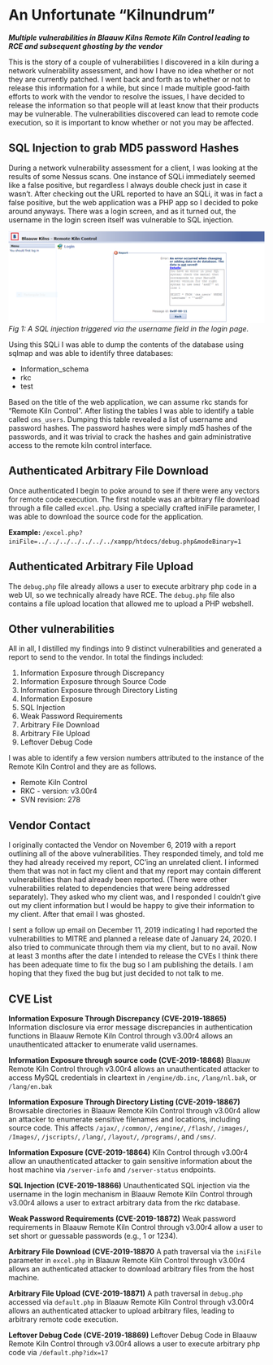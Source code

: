 # An Unfortunate “Kilnundrum”
***Multiple vulnerabilities in Blaauw Kilns Remote Kiln Control leading to RCE and subsequent ghosting by the vendor***

This is the story of a couple of vulnerabilities I discovered in a kiln during a network vulnerability assessment, and how I have no idea whether or not they are currently patched. I went back and forth as to whether or not to release this information for a while, but since I made multiple good-faith efforts to work with the vendor to resolve the issues, I have decided to release the information so that people will at least know that their products may be vulnerable. The vulnerabilities discovered can lead to remote code execution, so it is important to know whether or not you may be affected.

## SQL Injection to grab MD5 password Hashes
During a network vulnerability assessment for a client, I was looking at the results of some Nessus scans. One instance of SQLi immediately seemed like a false positive, but regardless I always double check just in case it wasn’t. After checking out the URL reported to have an SQLi, it was in fact a false positive, but the web application was a PHP app so I decided to poke around anyways. There was a login screen, and as it turned out, the username in the login screen itself was vulnerable to SQL injection.

![SQLi](sqli_screenshot.png)
*Fig 1: A SQL injection triggered via the username field in the login page.*

Using this SQLi I was able to dump the contents of the database using sqlmap and was able to identify three databases:

-	Information_schema
-	rkc
-	test

Based on the title of the web application, we can assume rkc stands for “Remote Kiln Control”. After listing the tables I was able to identify a table called `cms_users`. Dumping this table revealed a list of username and password hashes. The password hashes were simply md5 hashes of the passwords, and it was trivial to crack the hashes and gain administrative access to the remote kiln control interface.

## Authenticated Arbitrary File Download
Once authenticated I begin to poke around to see if there were any vectors for remote code execution. The first notable was an arbitrary file download through a file called `excel.php`. Using a specially crafted iniFile parameter, I was able to download the source code for the application.

**Example:** `/excel.php?iniFile=../../../../../../../xampp/htdocs/debug.php&modeBinary=1`

## Authenticated Arbitrary File Upload
The `debug.php` file already allows a user to execute arbitrary php code in a web UI, so we technically already have RCE. The `debug.php` file also contains a file upload location that allowed me to upload a PHP webshell.

## Other vulnerabilities
All in all, I distilled my findings into 9 distinct vulnerabilities and generated a report to send to the vendor. In total the findings included:
1.	Information Exposure through Discrepancy
2.	Information Exposure through Source Code
3.	Information Exposure through Directory Listing
4.	Information Exposure
5.	SQL Injection
6.	Weak Password Requirements
7.	Arbitrary File Download
8.	Arbitrary File Upload
9.	Leftover Debug Code


I was able to identify a few version numbers attributed to the instance of the Remote Kiln Control and they are as follows.
-	Remote Kiln Control
-	RKC - version: v3.00r4
-	SVN revision: 278

## Vendor Contact
I originally contacted the Vendor on November 6, 2019 with a report outlining all of the above vulnerabilities. They responded timely, and told me they had already received my report, CC’ing an unrelated client. I informed them that was not in fact my client and that my report may contain different vulnerabilities than had already been reported. (There were other vulnerabilities related to dependencies that were being addressed separately). They asked who my client was, and I responded I couldn’t give out my client information but I would be happy to give their information to my client. After that email I was ghosted.

I sent a follow up email on December 11, 2019 indicating I had reported the vulnerabilities to MITRE and planned a release date of January 24, 2020. I also tried to communicate through them via my client, but to no avail. Now at least 3 months after the date I intended to release the CVEs I think there has been adequate time to fix the bug so I am publishing the details. I am hoping that they fixed the bug but just decided to not talk to me.

## CVE List
**Information Exposure Through Discrepancy (CVE-2019-18865)**
Information disclosure via error message discrepancies in authentication functions in Blaauw Remote Kiln Control through v3.00r4 allows an unauthenticated attacker to enumerate valid usernames.

**Information Exposure through source code (CVE-2019-18868)**
Blaauw Remote Kiln Control through v3.00r4 allows an unauthenticated attacker to access MySQL credentials in cleartext in `/engine/db.inc`, `/lang/nl.bak`, or `/lang/en.bak`

**Information Exposure Through Directory Listing (CVE-2019-18867)**
Browsable directories in Blaauw Remote Kiln Control through v3.00r4 allow an attacker to enumerate sensitive filenames and locations, including source code.
 This affects `/ajax/`, `/common/`, `/engine/`, `/flash/`, `/images/`, `/Images/`, `/jscripts/`, `/lang/`, `/layout/`, `/programs/`, and `/sms/`.

**Information Exposure (CVE-2019-18864)**
Kiln Control through v3.00r4 allow an unauthenticated attacker to gain sensitive information about the host machine via `/server-info` and `/server-status` endpoints.

**SQL Injection (CVE-2019-18866)**
Unauthenticated SQL injection via the username in the login mechanism in Blaauw Remote Kiln Control through v3.00r4 allows a user to extract arbitrary data from the rkc database.

**Weak Password Requirements (CVE-2019-18872)**
Weak password requirements in Blaauw Remote Kiln Control through v3.00r4 allow a user to set short or guessable passwords (e.g., 1 or 1234).

**Arbitrary File Download (CVE-2019-18870**
A path traversal via the `iniFile` parameter in `excel.php` in Blaauw Remote Kiln Control through v3.00r4 allows an authenticated attacker to download arbitrary files from the host machine.

**Arbitrary File Upload (CVE-2019-18871)**
A path traversal in `debug.php` accessed via `default.php` in Blaauw Remote Kiln Control through v3.00r4 allows an authenticated attacker to upload arbitrary files, leading to arbitrary remote code execution.

**Leftover Debug Code (CVE-2019-18869)**
Leftover Debug Code in Blaauw Remote Kiln Control through v3.00r4 allows a user to execute arbitrary php code via `/default.php?idx=17`
